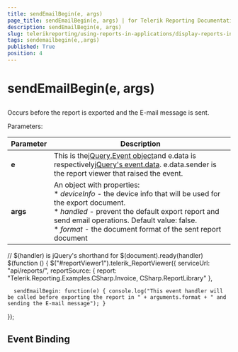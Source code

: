 ```yaml
---
title: sendEmailBegin(e, args)
page_title: sendEmailBegin(e, args) | for Telerik Reporting Documentation
description: sendEmailBegin(e, args)
slug: telerikreporting/using-reports-in-applications/display-reports-in-applications/web-application/html5-report-viewer/api-reference/reportviewer/events/sendemailbegin(e,-args)
tags: sendemailbegin(e,,args)
published: True
position: 4
---
```


# sendEmailBegin(e, args)



## 

Occurs before the report is exported and the E-mail message is sent.

Parameters:


| Parameter | Description |
| ------ | ------ |
| __e__ |This is the[jQuery.Event object](https://api.jquery.com/category/events/event-object/)and e.data is respectively[jQuery's event.data](https://api.jquery.com/event.data/). e.data.sender is the report viewer that raised the event.|
| __args__ |An object with properties:<br/>*  *deviceInfo* - the device info that will be used for the export document.<br/>*  *handled* - prevent the default export report and send email operations. Default value: false.<br/>*  *format* - the document format of the sent report document|




	
  // $(handler) is jQuery's shorthand for $(document).ready(handler)
  $(function () {
    $("#reportViewer1").telerik_ReportViewer({
      serviceUrl: "api/reports/",
      reportSource: {
          report: "Telerik.Reporting.Examples.CSharp.Invoice, CSharp.ReportLibrary"
      },
      
      sendEmailBegin: function(e) { console.log("This event handler will be called before exporting the report in " + arguments.format + " and sending the E-mail message"); }
  });
          



## Event Binding
